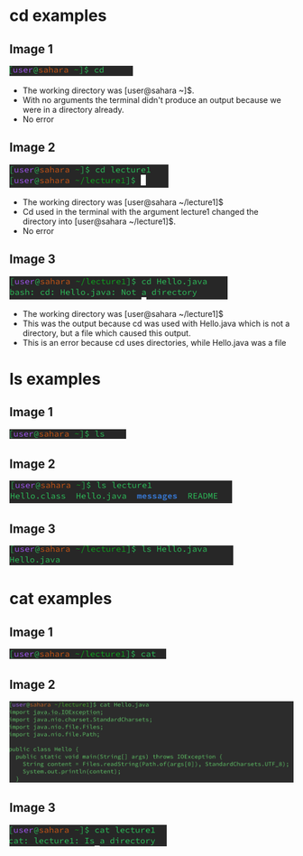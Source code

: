 # cd examples
## Image 1
![Image](https://github.com/makeilali/cse15l-lab-reports/blob/main/Screenshot%202024-01-16%20at%205.05.59%20PM.png?raw=true)
- The working directory was [user@sahara ~]$.
- With no arguments the terminal didn't produce an output because we were in a directory already.
- No error
## Image 2
![Image](https://github.com/makeilali/cse15l-lab-reports/blob/main/Screenshot%202024-01-16%20at%205.51.57%20PM.png?raw=true)
- The working directory was [user@sahara ~/lecture1]$
- Cd used in the terminal with the argument lecture1 changed the directory into [user@sahara ~/lecture1]$.
- No error
## Image 3
![Image](https://github.com/makeilali/cse15l-lab-reports/blob/main/Screenshot%202024-01-16%20at%206.01.44%20PM.png?raw=true)
- The working directory was [user@sahara ~/lecture1]$
- This was the output because cd was used with Hello.java which is not a directory, but a file which caused this output.
- This is an error because cd uses directories, while Hello.java was a file

# ls examples
## Image 1
![Image](https://github.com/makeilali/cse15l-lab-reports/blob/main/Screenshot%202024-01-16%20at%205.06.05%20PM.png?raw=true)
## Image 2
![Image](https://github.com/makeilali/cse15l-lab-reports/blob/main/Screenshot%202024-01-16%20at%205.51.50%20PM.png?raw=true)
## Image 3
![Image](https://github.com/makeilali/cse15l-lab-reports/blob/main/Screenshot%202024-01-16%20at%206.01.20%20PM.png?raw=true)
# cat examples
## Image 1
![Image](https://github.com/makeilali/cse15l-lab-reports/blob/main/Screenshot%202024-01-16%20at%205.06.13%20PM.png?raw=true)
## Image 2
![Image](https://github.com/makeilali/cse15l-lab-reports/blob/main/Screenshot%202024-01-10%20at%201.48.09%20PM.png?raw=true)
## Image 3
![Image](https://github.com/makeilali/cse15l-lab-reports/blob/main/Screenshot%202024-01-16%20at%205.51.08%20PM.png?raw=true)
